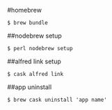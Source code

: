 #homebrew

    $ brew bundle

##nodebrew setup

    $ perl nodebrew setup

##alfred link setup

    $ cask alfred link
    
##app uninstall

    $ brew cask uninstall 'app name'
